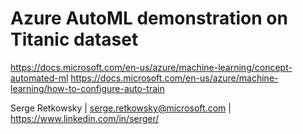 # Azure AutoML demonstration on Titanic dataset

https://docs.microsoft.com/en-us/azure/machine-learning/concept-automated-ml
https://docs.microsoft.com/en-us/azure/machine-learning/how-to-configure-auto-train

Serge Retkowsky | serge.retkowsky@microsoft.com | https://www.linkedin.com/in/serger/
